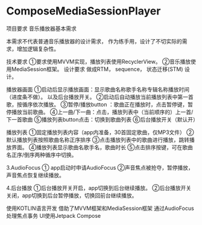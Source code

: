 # ComposeMediaSessionPlayer
项目要求 音乐播放器基本需求

本需求不代表普通音乐播放器的设计需求， 作为练手用，设计了不切实际的需求，增加逻辑复杂性。

技术要求 ①要求使用MVVM实现，播放列表使用RecyclerView。 ②音乐播放使用MediaSession框架。 设计要求 做成RTM， sequence， 状态迁移(STM) 设计。

播放器画面 ①启动后显示播放画面：显示歌曲名称歌手名称专辑名称播放时间（进度条不做）。 以及后台播放开关。 ②启动后自动播放当前播放列表中第一首歌，按循序依次播放。 ③暂停/播放button ：歌曲正在播放时，点击暂停键，暂停播放当前歌曲。 ④上一曲/下一曲：点击，播放列表中（当前顺序的）上一首/下一首歌曲 ⑤播放列表button点击：切换到歌曲列表 ⑥后台播放开关（默认开）

播放列表 ①固定播放列表内容（app内准备，30首固定歌曲，仅MP3文件） ②默认播放列表按照歌曲名称正序排序 ③点击播放列表中的歌曲进行播放，跳转播放界面。 ④播放列表显示歌曲名歌手名，歌曲时长 ⑤点击排序按键，可在歌曲名正序/倒序两种循序中切换。

3.AudioFocus ① app启动时申请AudioFocus ②声音焦点被抢夺，暂停播放，声音焦点恢复继续播放。

4.后台播放 ①后台播放开关开启，app切换到后台继续播放。 ②后台播放开关关闭，app切换到后台暂停播放，切换回前台继续播放。

使用KOTLIN语言开发 借助了MVVM框架和MediaSession框架 通过AudioFocus处理焦点事务 UI使用Jetpack Compose
